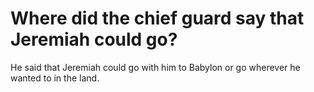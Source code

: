 # Where did the chief guard say that Jeremiah could go?

He said that Jeremiah could go with him to Babylon or go wherever he wanted to in the land.
